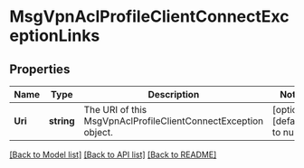 # MsgVpnAclProfileClientConnectExceptionLinks

## Properties
Name | Type | Description | Notes
------------ | ------------- | ------------- | -------------
**Uri** | **string** | The URI of this MsgVpnAclProfileClientConnectException object. | [optional] [default to null]

[[Back to Model list]](../README.md#documentation-for-models) [[Back to API list]](../README.md#documentation-for-api-endpoints) [[Back to README]](../README.md)


